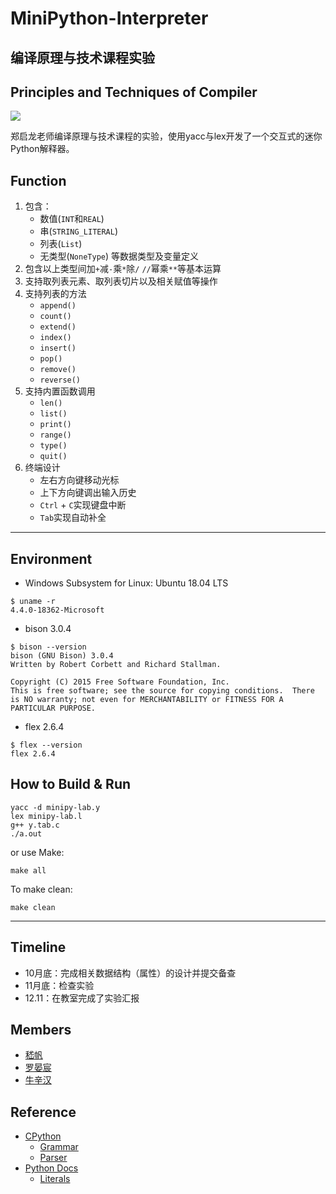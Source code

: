 # MiniPython-Interpreter
## 编译原理与技术课程实验
## Principles and Techniques of Compiler
![](https://img.shields.io/badge/USTC-2019Fall-critical.svg?style=flat)

郑启龙老师编译原理与技术课程的实验，使用yacc与lex开发了一个交互式的迷你Python解释器。

## Function
1. 包含：
    - 数值(`INT`和`REAL`)
    - 串(`STRING_LITERAL`)
    - 列表(`List`)
    - 无类型(`NoneType`)
   等数据类型及变量定义
2. 包含以上类型间加`+`减`-`乘`*`除`/` `//`幂乘`**`等基本运算
3. 支持取列表元素、取列表切片以及相关赋值等操作
4. 支持列表的方法
    - `append()`
    - `count()`
    - `extend()`
    - `index()`
    - `insert()`
    - `pop()`
    - `remove()`
    - `reverse()`
5. 支持内置函数调用
    - `len()`
    - `list()`
    - `print()`
    - `range()`
    - `type()`
    - `quit()`
6. 终端设计
    - 左右方向键移动光标
    - 上下方向键调出输入历史
    - `Ctrl` + `C`实现键盘中断
    - `Tab`实现自动补全

***
## Environment
- Windows Subsystem for Linux: Ubuntu 18.04 LTS
```shell
$ uname -r
4.4.0-18362-Microsoft
```
- bison 3.0.4
```shell
$ bison --version
bison (GNU Bison) 3.0.4
Written by Robert Corbett and Richard Stallman.

Copyright (C) 2015 Free Software Foundation, Inc.
This is free software; see the source for copying conditions.  There is NO warranty; not even for MERCHANTABILITY or FITNESS FOR A PARTICULAR PURPOSE.
```
- flex 2.6.4
```shell
$ flex --version
flex 2.6.4
```
## How to Build & Run
```shell
yacc -d minipy-lab.y
lex minipy-lab.l
g++ y.tab.c
./a.out
```
or use Make:
```shell
make all
```
To make clean:
```shell
make clean
```
***
## Timeline
- 10月底：完成相关数据结构（属性）的设计并提交备查
- 11月底：检查实验
- 12.11：在教室完成了实验汇报

## Members
- [嵇帆](https://git.lug.ustc.edu.cn/whitepuppy)
- [罗晏宸](https://github.com/lyc0930)
- [牛辛汉](https://git.lug.ustc.edu.cn/NXH)

## Reference
- [CPython](https://github.com/python/cpython/)
    - [Grammar](https://github.com/python/cpython/tree/master/Grammar)
    - [Parser](https://github.com/python/cpython/tree/master/Parser)
- [Python Docs](https://docs.python.org/3/)
    - [Literals](https://docs.python.org/3/reference/lexical_analysis.html#literals)